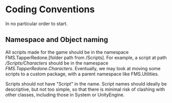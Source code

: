 # Coding Conventions

In no particular order to start.

## Namespace and Object naming

All scripts made for the game should be in the namespace FMS.TapperRedone.[folder path from /Scripts].
For example, a script at path _/Scripts/Characters_ should be in the namespace _FMS.TapperRedone.Characters_.
Eventually, we may look at moving some scripts to a custom package, with a parent namespace like FMS.Utilities.

Scripts should not have "Script" in the name.
Script names should ideally be descriptive, but not too simple, so that there is minimal risk of clashing with other classes,
including those in System or UnityEngine.
